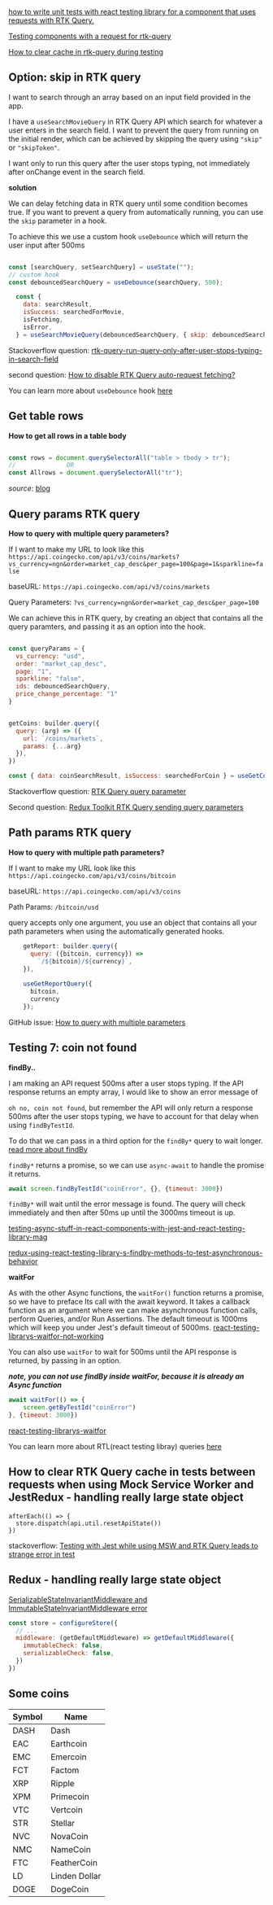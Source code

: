 

[how to write unit tests with react testing library for a component that uses requests with RTK Query.](https://stackoverflow.com/questions/72492349/how-to-test-rtk-query-with-react-testing-library)

[Testing components with a request for rtk-query](https://stackoverflow.com/questions/73059793/testing-components-with-a-request-for-rtk-query)


[How to clear cache in rtk-query during testing](https://stackoverflow.com/questions/67999073/how-to-clear-rtk-query-cache-in-tests-between-requests-when-using-msw-and-jest)


## Option: skip in RTK query

I want to search through an array based on an input field provided in the app. 

I have a `useSearchMovieQuery` in RTK Query API which search for whatever a user enters in the search field. I want to prevent the query from running on the initial render, which can be achieved by skipping the query using `"skip"` or `"skipToken"`.

I want only to run this query after the user stops typing, not immediately after onChange event in the search field.

**solution**

We can delay fetching data in RTK query until some condition becomes true. If you want to prevent a query from automatically running, you can use the `skip` parameter in a hook.

To achieve this we use a custom hook `useDebounce` which will return the user input after 500ms 

```javascript

const [searchQuery, setSearchQuery] = useState("");
// custom hook
const debouncedSearchQuery = useDebounce(searchQuery, 500);

  const {
    data: searchResult,
    isSuccess: searchedForMovie,
    isFetching,
    isError,
  } = useSearchMovieQuery(debouncedSearchQuery, { skip: debouncedSearchQuery == "" });

```

Stackoverflow question: [rtk-query-run-query-only-after-user-stops-typing-in-search-field](https://stackoverflow.com/questions/72502994/rtk-query-run-query-only-after-user-stops-typing-in-search-field)

second question: [How to disable RTK Query auto-request fetching?](https://stackoverflow.com/questions/72382502/how-to-disable-rtk-query-auto-request-fetching)

You can learn more about `useDebounce` hook [here](https://dev.to/ohdylan/create-a-debounce-hook-for-search-box-auto-completion-11n1)

## Get table rows

**How to get all rows in a table body**

```javascript

const rows = document.querySelectorAll("table > tbody > tr");
//				OR
const Allrows = document.querySelectorAll("tr");

```

*source*: [blog](https://thewebdev.info/2021/06/26/how-to-get-the-row-count-of-an-html-table-with-javascript/)


## Query params RTK query

**How to query with multiple query parameters?**

If I want to make my URL to look like this `https://api.coingecko.com/api/v3/coins/markets?vs_currency=ngn&order=market_cap_desc&per_page=100&page=1&sparkline=false`

baseURL: `https://api.coingecko.com/api/v3/coins/markets`

Query Parameters: `?vs_currency=ngn&order=market_cap_desc&per_page=100`


We can achieve this in RTK query, by creating an object that contains all the query paramters, and passing it as an option into the hook.

```javascript

const queryParams = {
  vs_currency: "usd",
  order: "market_cap_desc",
  page: "1",
  sparkline: "false",
  ids: debouncedSearchQuery,
  price_change_percentage: "1"
}


getCoins: builder.query({
  query: (arg) => ({
    url: `/coins/markets`,
    params: {...arg}
  }),
})

const { data: coinSearchResult, isSuccess: searchedForCoin } = useGetCoinQuery(queryParams)

```

Stackoverflow question: [RTK Query query parameter](https://stackoverflow.com/questions/70081202/rtk-query-query-parameter)

Second question: [Redux Toolkit RTK Query sending query parameters](https://stackoverflow.com/questions/68158110/redux-toolkit-rtk-query-sending-query-parameters)

## Path params RTK query

**How to query with multiple path parameters?**

If I want to make my URL look like this `https://api.coingecko.com/api/v3/coins/bitcoin`

baseURL: `https://api.coingecko.com/api/v3/coins`

Path Params: `/bitcoin/usd`


query accepts only one argument, you use an object that contains all your path parameters when using the automatically generated hooks.

```javascript
    getReport: builder.query({
      query: ({bitcoin, currency}) =>
        `/${bitcoin}/${currency}`,
    }),
        
    useGetReportQuery({
      bitcoin,
      currency
    });
```

GitHub issue: [How to query with multiple parameters](https://github.com/reduxjs/redux-toolkit/issues/1028)


## Testing 7: coin not found

**findBy..**

I am making an API request 500ms after a user stops typing. If the API response returns an empty array, I would like to show an error message of 

`oh no, coin not found`, but remember the API will only return a response 500ms after the user stops typing, we have to account for that delay when using `findByTestId`.

To do that we can pass in a third option for the `findBy*` query to wait longer. [read more about findBy](https://testing-library.com/docs/dom-testing-library/api-async/#findby-queries)

`findBy*` returns a promise, so we can use `async-await` to handle the promise it returns.

```javascript
await screen.findByTestId("coinError", {}, {timeout: 3000})
```

`findBy*` will wait until the error message is found. The query will check immediately and then after 50ms up until the 3000ms timeout is up.


[testing-async-stuff-in-react-components-with-jest-and-react-testing-library-mag](https://dev.to/lennythedev/testing-async-stuff-in-react-components-with-jest-and-react-testing-library-mag)

[redux-using-react-testing-library-s-findby-methods-to-test-asynchronous-behavior](https://egghead.io/lessons/redux-using-react-testing-library-s-findby-methods-to-test-asynchronous-behavior)

**waitFor**

As with the other Async functions, the `waitFor()` function returns a promise, so we have to preface Its call with the await keyword. It takes a callback function as an argument where we can make asynchronous function calls, perform Queries, and/or Run Assertions. The default timeout is 1000ms which will keep you under Jest's default timeout of 5000ms. [react-testing-librarys-waitfor-not-working](https://stackoverflow.com/questions/66661163/react-testing-librarys-waitfor-not-working)

You can also use `waitFor` to wait for 500ms until the API response is returned, by passing in an option.

***note, you can not use findBy inside waitFor, because it is already an Async function***

```javascript
await waitFor(() => {
    screen.getByTestId("coinError")
}, {timeout: 3000})
```

[react-testing-librarys-waitfor](https://www.anycodings.com/2021/12/react-testing-librarys-waitfor-not.html#findby-queries)

You can learn more about RTL(react testing libray) queries [here](https://testing-library.com/docs/dom-testing-library/cheatsheet/#queries)


## How to clear RTK Query cache in tests between requests when using Mock Service Worker and JestRedux - handling really large state object

```jaavscript
afterEach(() => {
  store.dispatch(api.util.resetApiState())
})
```

stackoverflow: [Testing with Jest while using MSW and RTK Query leads to strange error in test](https://stackoverflow.com/questions/69302370/testing-with-jest-while-using-msw-and-rtk-query-leads-to-strange-error-in-test/69310703#69310703)

## Redux - handling really large state object

[SerializableStateInvariantMiddleware and ImmutableStateInvariantMiddleware error](https://stackoverflow.com/a/69624806/17171424)

```javascript
const store = configureStore({
  // ...
  middleware: (getDefaultMiddleware) => getDefaultMiddleware({
    immutableCheck: false,
    serializableCheck: false,
  })
})
```

## Some coins

| Symbol      | Name |
| ----------- | ----------- |
| DASH      | Dash       |
| EAC   | Earthcoin        |
| EMC   | Emercoin        |
| FCT   | Factom        |
| XRP   | Ripple        |
| XPM   | Primecoin        |
| VTC   | Vertcoin        |
| STR   | Stellar        |
| NVC   | NovaCoin        |
| NMC   | NameCoin        |
| FTC   | FeatherCoin        |
| LD   | Linden Dollar        |
| DOGE   | DogeCoin        |